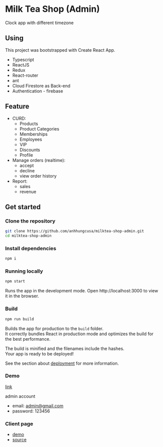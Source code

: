 # Milk Tea Shop (Admin)

Clock app with different timezone

## Using

This project was bootstrapped with Create React App.

- Typescript
- ReactJS
- Redux
- React-router
- ant
- Cloud Firestore as Back-end
- Authentication - firebase

## Feature

- CURD:
  - Products
  - Product Categories
  - Memberships
  - Employees
  - VIP
  - Discounts
  - Profile
- Manage orders (realtime):
  - accept
  - decline
  - view order history
- Report:
  - sales
  - revenue

## Get started

### Clone the repository

```bash
git clone https://github.com/anhhungcusa/milktea-shop-admin.git
cd milktea-shop-admin
```

### Install dependencies

```bash
npm i
```

### Running locally

```bash
npm start
```

Runs the app in the development mode.
Open http://localhost:3000 to view it in the browser.

### Build

```bash
npm run build
```

Builds the app for production to the `build` folder.<br />
It correctly bundles React in production mode and optimizes the build for the best performance.

The build is minified and the filenames include the hashes.<br />
Your app is ready to be deployed!

See the section about [deployment](https://facebook.github.io/create-react-app/docs/deployment) for more information.

### Demo

[link](https://admin-oalmilktea.web.app)

admin account

- email: admin@gmail.com
- password: 123456

### Client page

- [demo](https://oalmilktea.web.app/)
- [source](https://github.com/anhhungcusa/milktea-shop-client)
